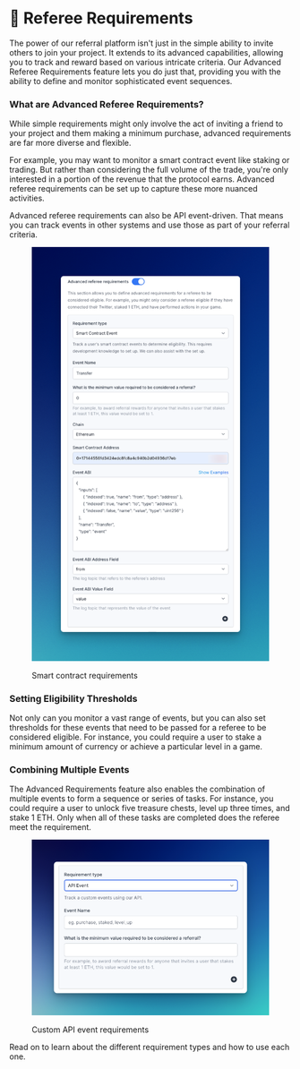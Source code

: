 # 🎰 Referee Requirements

The power of our referral platform isn't just in the simple ability to invite others to join your project. It extends to its advanced capabilities, allowing you to track and reward based on various intricate criteria. Our Advanced Referee Requirements feature lets you do just that, providing you with the ability to define and monitor sophisticated event sequences.

### What are Advanced Referee Requirements?

While simple requirements might only involve the act of inviting a friend to your project and them making a minimum purchase, advanced requirements are far more diverse and flexible.

For example, you may want to monitor a smart contract event like staking or trading. But rather than considering the full volume of the trade, you're only interested in a portion of the revenue that the protocol earns. Advanced referee requirements can be set up to capture these more nuanced activities.

Advanced referee requirements can also be API event-driven. That means you can track events in other systems and use those as part of your referral criteria.

<figure><img src="../../.gitbook/assets/CleanShot 2023-06-15 at 00.23.51.png" alt=""><figcaption><p>Smart contract requirements</p></figcaption></figure>

### Setting Eligibility Thresholds

Not only can you monitor a vast range of events, but you can also set thresholds for these events that need to be passed for a referee to be considered eligible. For instance, you could require a user to stake a minimum amount of currency or achieve a particular level in a game.

### Combining Multiple Events

The Advanced Requirements feature also enables the combination of multiple events to form a sequence or series of tasks. For instance, you could require a user to unlock five treasure chests, level up three times, and stake 1 ETH. Only when all of these tasks are completed does the referee meet the requirement.

<figure><img src="../../.gitbook/assets/CleanShot 2023-06-15 at 00.21.52.png" alt=""><figcaption><p>Custom API event requirements</p></figcaption></figure>

Read on to learn about the different requirement types and how to use each one.
